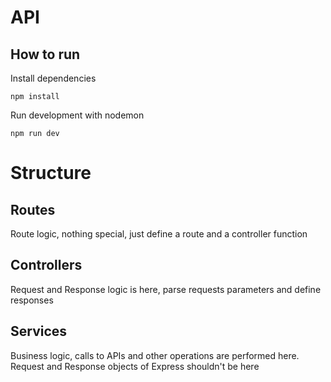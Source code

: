 # API

## How to run
Install dependencies
```
npm install
```

Run development with nodemon

```
npm run dev
```

# Structure

## Routes
Route logic, nothing special, just define a route and a controller function

## Controllers
Request and Response logic is here, parse requests parameters and define responses

## Services
Business logic, calls to APIs and other operations are performed here. Request and Response objects of Express shouldn't be here
